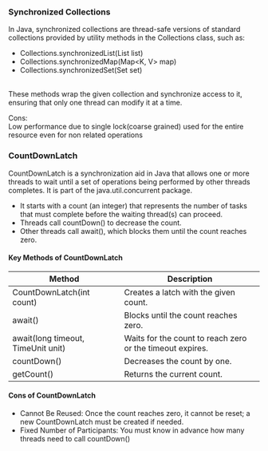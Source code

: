 ### Synchronized Collections

In Java, synchronized collections are thread-safe versions of standard collections provided by
utility methods in the Collections class, such as:
 - Collections.synchronizedList(List<T> list)
 - Collections.synchronizedMap(Map<K, V> map)
 - Collections.synchronizedSet(Set<T> set)

<br>These methods wrap the given collection and synchronize access to it, ensuring that only one
thread can modify it at a time.

Cons:
<br>Low performance due to single lock(coarse grained) used for the entire resource even for non related operations

### CountDownLatch

CountDownLatch is a synchronization aid in Java that allows one or more threads to wait until a
set of operations being performed by other threads completes. It is part of the
java.util.concurrent package.
- It starts with a count (an integer) that represents the number of tasks that must complete before
  the waiting thread(s) can proceed.
- Threads call countDown() to decrease the count.
- Other threads call await(), which blocks them until the count reaches zero.

#### Key Methods of CountDownLatch

|Method	| Description|
|-------|------------|
|CountDownLatch(int count)|	Creates a latch with the given count.|
|await()|	Blocks until the count reaches zero.|
|await(long timeout, TimeUnit unit)|	Waits for the count to reach zero or the timeout expires.|
|countDown()|	Decreases the count by one.|
|getCount()|	Returns the current count.|

#### Cons of CountDownLatch
- Cannot Be Reused: Once the count reaches zero, it cannot be reset; a new CountDownLatch must be created if needed.
- Fixed Number of Participants: You must know in advance how many threads need to call countDown()